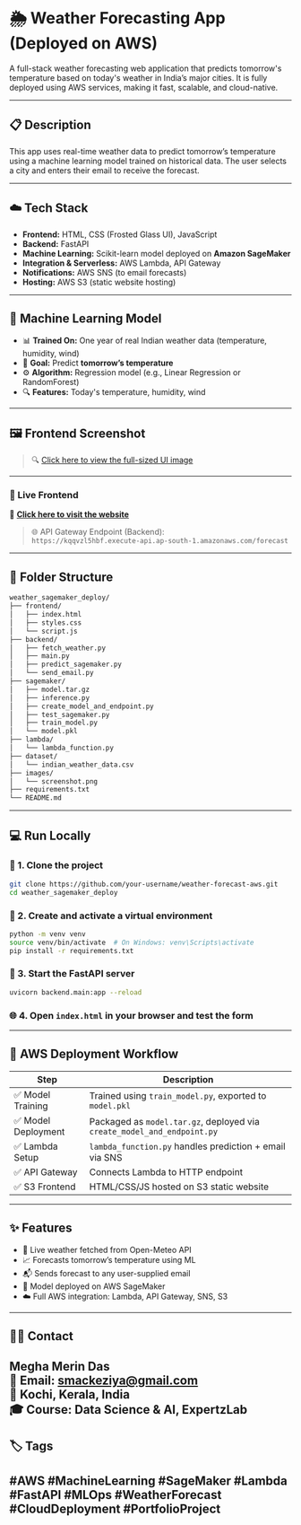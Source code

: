 # 🌦️ Weather Forecasting App (Deployed on AWS)

A full-stack weather forecasting web application that predicts tomorrow's temperature based on today's weather in India’s major cities. It is fully deployed using AWS services, making it fast, scalable, and cloud-native.

---

## 📋 Description

This app uses real-time weather data to predict tomorrow’s temperature using a machine learning model trained on historical data. The user selects a city and enters their email to receive the forecast.

---

## ☁️ Tech Stack

- **Frontend:** HTML, CSS (Frosted Glass UI), JavaScript
- **Backend:** FastAPI
- **Machine Learning:** Scikit-learn model deployed on **Amazon SageMaker**
- **Integration & Serverless:** AWS Lambda, API Gateway
- **Notifications:** AWS SNS (to email forecasts)
- **Hosting:** AWS S3 (static website hosting)

---

## 🧠 Machine Learning Model

- 📊 **Trained On:** One year of real Indian weather data (temperature, humidity, wind)
- 🎯 **Goal:** Predict **tomorrow’s temperature**
- ⚙️ **Algorithm:** Regression model (e.g., Linear Regression or RandomForest)
- 🔍 **Features:** Today's temperature, humidity, wind

---

## 🖼️ Frontend Screenshot

> 🔍 [Click here to view the full-sized UI image](images/Screenshot.png)

---


### 🔗 Live Frontend

🔗 **[Click here to visit the website](http://weather-forecast-frontend-megha.s3-website.ap-south-1.amazonaws.com)**


> 🌐 API Gateway Endpoint (Backend):  
`https://kqqvzl5hbf.execute-api.ap-south-1.amazonaws.com/forecast`

<!-- curl -X POST https://kqqvzl5hbf.execute-api.ap-south-1.amazonaws.com/forecast \ -->
  <!-- -H "Content-Type: application/json" \ -->
  <!-- -d '{"city": "Kochi", "email": "youremail@example.com"}' -->


---


## 📂 Folder Structure

```bash
weather_sagemaker_deploy/
├── frontend/
│   ├── index.html
│   ├── styles.css
│   └── script.js
├── backend/
│   ├── fetch_weather.py
│   ├── main.py
│   ├── predict_sagemaker.py
│   └── send_email.py
├── sagemaker/
│   ├── model.tar.gz
│   ├── inference.py
│   ├── create_model_and_endpoint.py
│   ├── test_sagemaker.py
│   ├── train_model.py
│   └── model.pkl
├── lambda/
│   └── lambda_function.py
├── dataset/
│   └── indian_weather_data.csv
├── images/
│   └── screenshot.png
├── requirements.txt
└── README.md
```


---
## 💻 Run Locally

### 🔧 1. Clone the project

```bash
git clone https://github.com/your-username/weather-forecast-aws.git
cd weather_sagemaker_deploy
```

### 🐍 2. Create and activate a virtual environment

```bash
python -m venv venv
source venv/bin/activate  # On Windows: venv\Scripts\activate
pip install -r requirements.txt
```

### 🚀 3. Start the FastAPI server

```bash
uvicorn backend.main:app --reload
```

### 🌐 4. Open `index.html` in your browser and test the form
---

## 🚀 AWS Deployment Workflow

| Step                  | Description                                                               |
|---------------------  |-------------------------------------------------------------------------- |
| ✅ Model Training    | Trained using `train_model.py`, exported to `model.pkl`                    |
| ✅ Model Deployment  | Packaged as `model.tar.gz`, deployed via `create_model_and_endpoint.py`    |
| ✅ Lambda Setup      | `lambda_function.py` handles prediction + email via SNS                    |
| ✅ API Gateway       | Connects Lambda to HTTP endpoint                                           |
| ✅ S3 Frontend       | HTML/CSS/JS hosted on S3 static website                                    |

---
## ✨ Features

- 🔁 Live weather fetched from Open-Meteo API
- 📈 Forecasts tomorrow’s temperature using ML
- 📬 Sends forecast to any user-supplied email
- 🧠 Model deployed on AWS SageMaker
- ☁️ Full AWS integration: Lambda, API Gateway, SNS, S3

---

## 👩‍💻 Contact

**Megha Merin Das**  
📧 Email: [smackeziya@gmail.com](mailto:smackeziya@gmail.com)  
📍 Kochi, Kerala, India  
🎓 Course: Data Science & AI, ExpertzLab
---

## 🏷️ Tags

#AWS #MachineLearning #SageMaker #Lambda #FastAPI #MLOps #WeatherForecast #CloudDeployment #PortfolioProject
---
